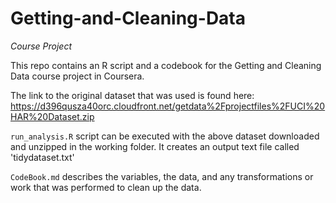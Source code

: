 # Getting-and-Cleaning-Data
*Course Project*

This repo contains an R script and a codebook for the Getting and Cleaning Data course project in Coursera. 

The link to the original dataset that was used is found here:
https://d396qusza40orc.cloudfront.net/getdata%2Fprojectfiles%2FUCI%20HAR%20Dataset.zip

`run_analysis.R` script can be executed with the above dataset downloaded and unzipped in the working folder. It creates an output text file called 'tidydataset.txt'

`CodeBook.md` describes the variables, the data, and any transformations or work that was performed to clean up the data.
